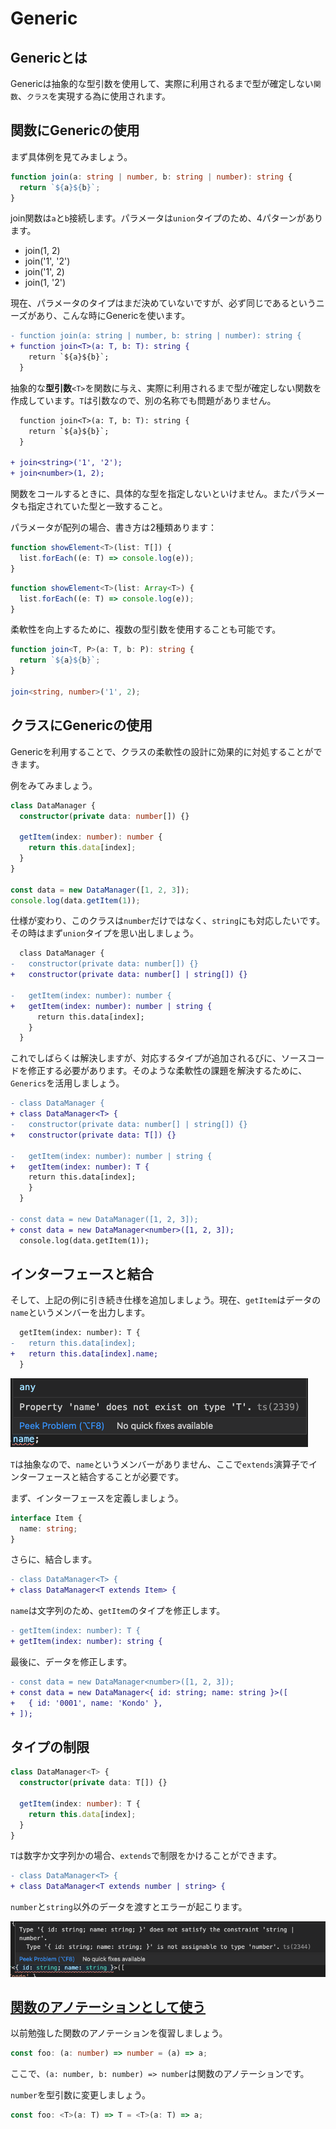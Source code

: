 # Generic

## Genericとは

Genericは抽象的な型引数を使用して、実際に利用されるまで型が確定しない`関数`、`クラス`を実現する為に使用されます。

## 関数にGenericの使用

まず具体例を見てみましょう。

```typescript
function join(a: string | number, b: string | number): string {
  return `${a}${b}`;
}
```

join関数は`a`と`b`接続します。パラメータは`union`タイプのため、4パターンがあります。

- join(1, 2)
- join('1', '2')
- join('1', 2)
- join(1, '2')

現在、パラメータのタイプはまだ決めていないですが、必ず同じであるというニーズがあり、こんな時にGenericを使います。

```diff
- function join(a: string | number, b: string | number): string {
+ function join<T>(a: T, b: T): string {
    return `${a}${b}`;
  }
```

抽象的な**型引数**`<T>`を関数に与え、実際に利用されるまで型が確定しない関数を作成しています。`T`は引数なので、別の名称でも問題がありません。

```diff
  function join<T>(a: T, b: T): string {
    return `${a}${b}`;
  }

+ join<string>('1', '2');
+ join<number>(1, 2);

```

関数をコールするときに、具体的な型を指定しないといけません。またパラメータも指定されていた型と一致すること。

パラメータが配列の場合、書き方は2種類あります：

```typescript
function showElement<T>(list: T[]) {
  list.forEach((e: T) => console.log(e));
}
```

```typescript
function showElement<T>(list: Array<T>) {
  list.forEach((e: T) => console.log(e));
}
```

柔軟性を向上するために、複数の型引数を使用することも可能です。

```typescript
function join<T, P>(a: T, b: P): string {
  return `${a}${b}`;
}

join<string, number>('1', 2);
```

## クラスにGenericの使用

Genericを利用することで、クラスの柔軟性の設計に効果的に対処することができます。

例をみてみましょう。

```typescript
class DataManager {
  constructor(private data: number[]) {}

  getItem(index: number): number {
    return this.data[index];
  }
}

const data = new DataManager([1, 2, 3]);
console.log(data.getItem(1));
```

仕様が変わり、このクラスは`number`だけではなく、`string`にも対応したいです。その時はまず`union`タイプを思い出しましょう。

```diff
  class DataManager {
-   constructor(private data: number[]) {}
+   constructor(private data: number[] | string[]) {}

-   getItem(index: number): number {
+   getItem(index: number): number | string {
      return this.data[index];
    }
  }
```

これでしばらくは解決しますが、対応するタイプが追加されるびに、ソースコードを修正する必要があります。そのような柔軟性の課題を解決するために、`Generics`を活用しましょう。

```diff
- class DataManager {
+ class DataManager<T> {
-   constructor(private data: number[] | string[]) {}
+   constructor(private data: T[]) {}

-   getItem(index: number): number | string {
+   getItem(index: number): T {
    return this.data[index];
    }
  }

- const data = new DataManager([1, 2, 3]);
+ const data = new DataManager<number>([1, 2, 3]);
  console.log(data.getItem(1));
```

## インターフェースと結合

そして、上記の例に引き続き仕様を追加しましょう。現在、`getItem`はデータの`name`というメンバーを出力します。

```diff
  getItem(index: number): T {
-   return this.data[index];   
+   return this.data[index].name;
  }
```

![01](./img/01.png)

`T`は抽象なので、`name`というメンバーがありません、ここで`extends`演算子でインターフェースと結合することが必要です。

まず、インターフェースを定義しましょう。

```typescript
interface Item {
  name: string;
}
```

さらに、結合します。

```diff
- class DataManager<T> {
+ class DataManager<T extends Item> {
```

`name`は文字列のため、`getItem`のタイプを修正します。

```diff
- getItem(index: number): T {
+ getItem(index: number): string {
```

最後に、データを修正します。

```diff
- const data = new DataManager<number>([1, 2, 3]);
+ const data = new DataManager<{ id: string; name: string }>([
+   { id: '0001', name: 'Kondo' },
+ ]);
```

## タイプの制限

```typescript
class DataManager<T> {
  constructor(private data: T[]) {}

  getItem(index: number): T {
    return this.data[index];
  }
}
```

`T`は数字か文字列かの場合、`extends`で制限をかけることができます。

```diff
- class DataManager<T> {
+ class DataManager<T extends number | string> {
```

`number`と`string`以外のデータを渡すとエラーが起こります。

![02](./img/02.png)

## [関数のアノテーションとして使う](https://www.typescriptlang.org/docs/handbook/generics.html#generic-types)

以前勉強した関数のアノテーションを復習しましょう。

```typescript
const foo: (a: number) => number = (a) => a;
```

ここで、`(a: number, b: number) => number`は関数のアノテーションです。

`number`を型引数に変更しましょう。

```typescript
const foo: <T>(a: T) => T = <T>(a: T) => a;
```
